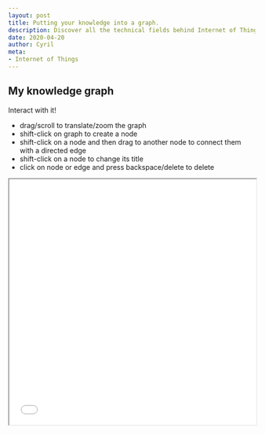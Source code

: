 ```yaml
---
layout: post
title: Putting your knowledge into a graph.
description: Discover all the technical fields behind Internet of Things. What do I know? What do I want to know? You can even play with the data. 
date: 2020-04-20
author: Cyril
meta: 
- Internet of Things
---
```


## My knowledge graph

Interact with it!

- drag/scroll to translate/zoom the graph
- shift-click on graph to create a node
- shift-click on a node and then drag to another node to connect them with a directed edge
- shift-click on a node to change its title
- click on node or edge and press backspace/delete to delete

<iframe sandbox="allow-popups allow-scripts allow-forms allow-same-origin allow-modals" src="/iot_knowledge_graph.html" marginwidth="0" marginheight="0" style="height:500px; width: 100%" scrolling="no">
</iframe>



